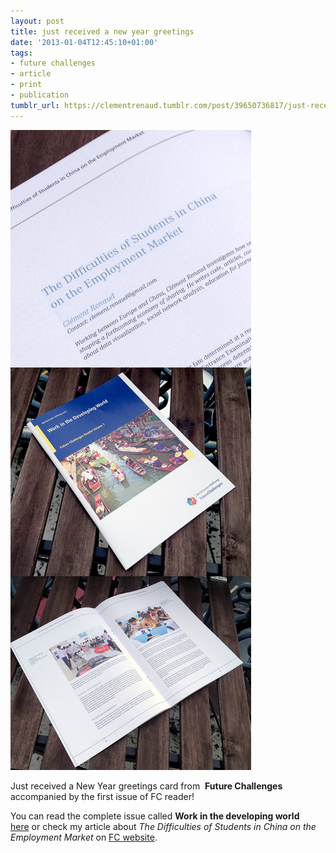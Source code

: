 ```yaml
---
layout: post
title: just received a new year greetings
date: '2013-01-04T12:45:10+01:00'
tags:
- future challenges
- article
- print
- publication
tumblr_url: https://clementrenaud.tumblr.com/post/39650736817/just-received-a-new-year-greetings
---
```

 ![](/img/tumblr/tumblr_mg3nbaCOJX1ruxvcko1_1280.jpg)  

Just received a New Year greetings card&nbsp;from&nbsp; **Future Challenges&nbsp;** accompanied by the first issue of FC reader!&nbsp;

You can read the complete issue called **Work in the developing world&nbsp;** [here](http://issuu.com/futurechallenges/docs/futurechallenges_reader_work_in_the_developing_wor)&nbsp;or check my article about _The Difficulties of Students in China on the Employment Market_ on [FC website](http://futurechallenges.org/local/difficulties-of-students-in-china-in-the-labour-market/).&nbsp;


